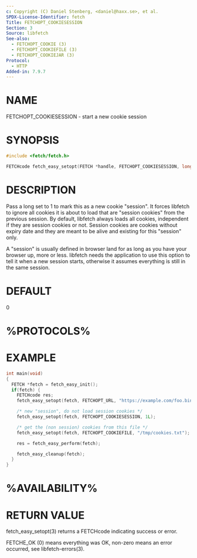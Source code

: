 ```yaml
---
c: Copyright (C) Daniel Stenberg, <daniel@haxx.se>, et al.
SPDX-License-Identifier: fetch
Title: FETCHOPT_COOKIESESSION
Section: 3
Source: libfetch
See-also:
  - FETCHOPT_COOKIE (3)
  - FETCHOPT_COOKIEFILE (3)
  - FETCHOPT_COOKIEJAR (3)
Protocol:
  - HTTP
Added-in: 7.9.7
---
```


# NAME

FETCHOPT_COOKIESESSION - start a new cookie session

# SYNOPSIS

~~~c
#include <fetch/fetch.h>

FETCHcode fetch_easy_setopt(FETCH *handle, FETCHOPT_COOKIESESSION, long init);
~~~

# DESCRIPTION

Pass a long set to 1 to mark this as a new cookie "session". It forces libfetch
to ignore all cookies it is about to load that are "session cookies" from the
previous session. By default, libfetch always loads all cookies, independent if
they are session cookies or not. Session cookies are cookies without expiry
date and they are meant to be alive and existing for this "session" only.

A "session" is usually defined in browser land for as long as you have your
browser up, more or less. libfetch needs the application to use this option to
tell it when a new session starts, otherwise it assumes everything is still in
the same session.

# DEFAULT

0

# %PROTOCOLS%

# EXAMPLE

~~~c
int main(void)
{
  FETCH *fetch = fetch_easy_init();
  if(fetch) {
    FETCHcode res;
    fetch_easy_setopt(fetch, FETCHOPT_URL, "https://example.com/foo.bin");

    /* new "session", do not load session cookies */
    fetch_easy_setopt(fetch, FETCHOPT_COOKIESESSION, 1L);

    /* get the (non session) cookies from this file */
    fetch_easy_setopt(fetch, FETCHOPT_COOKIEFILE, "/tmp/cookies.txt");

    res = fetch_easy_perform(fetch);

    fetch_easy_cleanup(fetch);
  }
}
~~~

# %AVAILABILITY%

# RETURN VALUE

fetch_easy_setopt(3) returns a FETCHcode indicating success or error.

FETCHE_OK (0) means everything was OK, non-zero means an error occurred, see
libfetch-errors(3).
